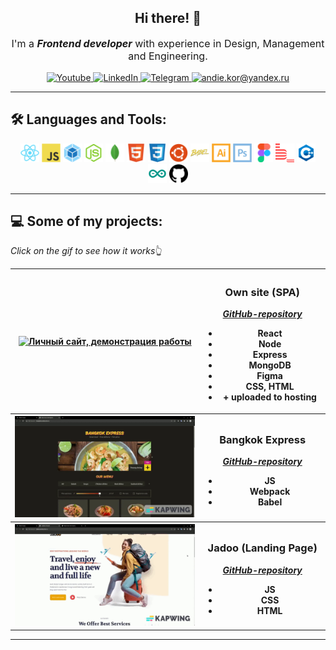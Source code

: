 <h2 align='center'> Hi there! 👋 </h2>
<p style="font-size:16px" align='center'>I'm a <b><em>Frontend developer</em></b> with experience in Design, Management and Engineering.</p>
<div id="badges" align="center">
  <a href="http://andrey-kor.ru">
    <img src="https://img.shields.io/badge/my_site-red?style=flat&logo=SitePoint&logoColor=white" alt="Youtube" title="andrey-kor.ru"/>
  </a>
  <a href="https://www.linkedin.com/in/andrey-kor/">
    <img src="https://img.shields.io/badge/LinkedIn-informational?style=flat&logo=linkedin&logoColor=white" alt="LinkedIn" title="linkedin.com/andrey-kor/"/>
  </a>
  <a href="https://t.me/erg_rey">
    <img src="https://img.shields.io/badge/Telegram-blue?style=flat&logo=telegram&logoColor=white" alt="Telegram" title="@erg_rey"/>
  </a>
  <a href="mailto:andie.kor@yandex.ru">
    <img src="https://img.shields.io/badge/Mail-orange?style=flat&logo=gmail&logoColor=white" alt="andie.kor@yandex.ru" title="andie.kor@yandex.ru"/>
  </a>
</div>

---

<h2>🛠️ Languages and Tools:</h2>

<div align="center">
    <img src="./src/react.svg" alt="react" title="React" width="30" height="30" />
    <img src="./src/js.svg" alt="js" title="JS" width="30" height="30" />
    <img src="./src/webpack.svg" alt="webpack" title="Webpack" width="30" height="30" />
    <img src="./src/nodejs.svg" alt="nodejs" title="NodeJS" width="30" height="30" />
    <img src="./src/mongodb.svg" alt="mongodb" title="MongoDB" width="30" height="30" />
    <img src="./src/html5.svg" alt="html5" title="HTML5" width="30" height="30" />
    <img src="./src/css3.svg" alt="css3" title="CSS3" width="30" height="30" />
    <img src="./src/ubuntu.svg" alt="ubuntu" title="Linux/Ubuntu" width="30" height="30" />
    <img src="./src/babel.svg" alt="babel" title="Babel" width="30" height="30" />
    <img src="./src/ai.svg" alt="ai" title="Illustrator" width="30" height="30" />
    <img src="./src/ps.svg" alt="ps" title="Photoshop" width="30" height="30" />
    <img src="./src/figma.svg" alt="figma" title="Figma" width="30" height="30" />
    <img src="./src/bem.svg" alt="bem" title="БЭМ" width="30" height="30" />
    <img src="./src/c.svg" alt="C++" title="C++" width="30" height="30" />
    <img src="./src/arduino.svg" alt="arduino" title="Arduino controllers" width="30" height="30" />
    <img src="./src/github.svg" alt="github" title="Git/Github" width="30" height="30" />
</div>

---

<h2>💻 Some of my projects:</h2>
<em>Click on the gif to see how it works</em>👆

<table width="100%">
  <thead>
  
  </thead>
  <tbody>
    <tr>
      <th width="60%">
        <a href="http://andrey-kor.ru">
          <img src="./src/gif/own_site.gif" alt="Личный сайт, демонстрация работы">
        </a>
      </th>
      <th>
        <h3>Own site (SPA)</h3>
        <em><a href="https://github.com/andrey-kor/site_andrey-kor">GitHub-repository</a></em>
        <div>
          <ul>
            <li>React</li>
            <li>Node</li>
            <li>Express</li>
            <li>MongoDB</li>
            <li>Figma</li>
            <li>CSS, HTML</li>
            <li>+ uploaded to hosting</li>
          </ul>
        </div>
      </th>
    </tr>
    <tr>
      <th width="60%">
        <a href="http://bangkok.andrey-kor.ru/">
          <img src="./src/gif/bangkok.gif" alt="Bangkok Express, демонстрация работы">
        </a>
      </th>
      <th>
        <h3>Bangkok Express</h3>
        <em><a href="https://github.com/andrey-kor/BangkokExpress-onlineStore">GitHub-repository</em></a>
          <div>
            <ul>
              <li>JS</li>
              <li>Webpack</li>
              <li>Babel</li>
            </ul>
          </div>
      </th>
    </tr>
    <tr>
      <th width="60%">
        <a href="http://jadoo.andrey-kor.ru/">
          <img src="./src/gif/jadoo.gif" alt="Jadoo, демонстрация работы">
        </a>
      </th>
      <th>
        <h3>Jadoo (Landing Page)</h3>
        <em><a href="https://github.com/andrey-kor/layuot-JADOO">GitHub-repository</a></em>
          <div>
            <ul>
              <li>JS</li>
              <li>CSS</li>
              <li>HTML</li>
            </ul>
          </div>
      </th>
    </tr>
  </tbody>
</table>

---

<!-- <h2>🔥 My Stats : </h2>

<div align="center">

![GitHub Streak](https://streak-stats.demolab.com/?user=andrey-kor&theme=vision-friendly-dark)

![Top Langs](https://github-readme-stats.vercel.app/api/top-langs/?username=andrey-kor&layout=compact&theme=vision-friendly-dark)

</div> -->
